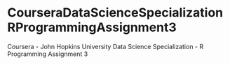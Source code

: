 # CourseraDataScienceSpecializationRProgrammingAssignment3
Coursera - John Hopkins University Data Science Specialization  - R Programming Assignment 3
